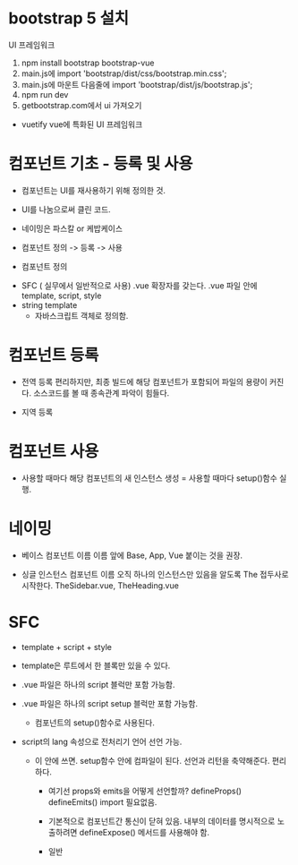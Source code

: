 # bootstrap 5 설치
UI 프레임워크

1. npm install bootstrap bootstrap-vue
2. main.js에 import 'bootstrap/dist/css/bootstrap.min.css';
3. main.js에 마운트 다음줄에 import 'bootstrap/dist/js/bootstrap.js';
4. npm run dev
5. getbootstrap.com에서 ui 가져오기

* vuetify
 vue에 특화된 UI 프레임워크


# 컴포넌트 기초 - 등록 및 사용
- 컴포넌트는 UI를 재사용하기 위해 정의한 것.
- UI를 나눔으로써 클린 코드.
- 네이밍은 파스칼 or 케밥케이스

- 컴포넌트 정의 -> 등록 -> 사용

* 컴포넌트 정의
- SFC ( 실무에서 일반적으로 사용)
  .vue 확장자를 갖는다.
  .vue 파일 안에 template, script, style
- string template
  - 자바스크립트 객체로 정의함.


# 컴포넌트 등록
- 전역 등록
  편리하지만, 최종 빌드에 해당 컴포넌트가 포함되어 파일의 용량이 커진다.
  소스코드를 볼 때 종속관계 파악이 힘들다.

- 지역 등록


# 컴포넌트 사용
- 사용할 때마다 해당 컴포넌트의 새 인스턴스 생성 = 사용할 때마다 setup()함수 실행.

# 네이밍
- 베이스 컴포넌트 이름
  이름 앞에 Base, App, Vue 붙이는 것을 권장.

- 싱글 인스턴스 컴포넌트 이름
  오직 하나의 인스턴스만 있음을 알도록 The 접두사로 시작한다.
  TheSidebar.vue, TheHeading.vue

# SFC
- template + script + style

- template은 루트에서 한 블록만 있을 수 있다.
- .vue 파일은 하나의 script 블럭만 포함 가능함.
- .vue 파일은 하나의 script setup 블럭만 포함 가능함.
  - 컴포넌트의 setup()함수로 사용된다.

- script의 lang 속성으로 전처리기 언어 선언 가능.
  - <script lang="ts"> // TypeScript 선언
- lang 속성은 모든 블록에 적용 가능하다.
- src 속성으로 파일을 가져올 수 있다.
- css 기능
  - scoped 속성이 있는 경우, 해당 css는 현재 컴포넌트의 요소에만 적용.
    <style scoped>
  - module 속성
    css 클래스를 $style로 노출
    <p class="card-text" :class="$style.red"></p>
    <style module>
    .red {
      color: red;
    }
    </style>
  - 값을 지정해서 이름 변경 가능.


 - v-bind로 동적인 css 사용 가능.
    <style>
    .red {
      color: v-bind(color);
    }
    </style>
    color 변수 선언하고, value값 바꿔주면서 컨트롤.

# Props

  - 컴포넌트별로 원하는 데이터를 보여주기 위해선, 부모 컴포넌트에서 자식 컴포넌트로 데이터를 전달해야 한다. -> props
  - 컴포넌트에 등록할 수 있는 '사용자 정의 속성' 이다.
  1. 자식 컴포넌트에서 export default 안에 props를 선언해야 한다.
  export default {
      props: ['title', 'cont'],
    또는 setup()함수의 첫 번째 매개변수로 props 객체를 받는다.
     export default {
      setup (props){

  2. 자식 컴포넌트에서 html에서 원하는 부분에 템플릿 문법으로 선언한다.
      <h5>{{ title }}</h5>
  3. 부모 컴포넌트에서 값을 넣는다.
    <AppCard title="제목1" cont="내용1"></AppCard>
     또는 변수 선언후 v-nind 한다.
    <AppCard :title="post.title" :cont="post.cont"></AppCard>
  4. 여러 개의 데이터를 루프화 시키려면, 변수에 reactive 함수로 루프할 데이터들을 넣은 후,  v-for함수 사용한다.
    <div v-for="post in posts" :key="post.id" class="col col-4">
      <AppCard :title="post.title" :cont="post.cont"></AppCard>
    </div>
    const posts = reactive([
			{ id: 1, title: '제목1', cont: '내용1' },
			{ id: 2, title: '제목2', cont: '내용2' },
			{ id: 3, title: '제목3', cont: '내용3' },
			{ id: 4, title: '제목4', cont: '내용4' },
			{ id: 5, title: '제목5', cont: '내용5' },
		]);

  - 객체문법을 선언할수도 있다.
    - 디테일하게 선언해야 한다.
    - type, default, required, validator 속성이 있다.
    - type: 데이터 타입 정의.
      String, Number, Boolean, Array, Object, Date, Function, Symbol,모든 기본 생성자 또는 모든 사용자 정의 타입(Person, Animal)
    - default : 속성값이 null / undefined일 때 적용할 기본값 선언.
    - required : true로 하여 필수값 설정.
    - validator : 유효성 검사.
    - 디폴트를 설정할때는, 기본값을 반환하는 팩토리함수를 선언해야 함.

function()을
() => 로 바꿔쓸 수 있음. (화살표함수)
  - Options API에서 this.$props 객체로 접근할 수 있다.

값을 전달할 때는 케밥-케이스

  - 객체를 사용하여 다중 속성 전달할 때는 v-bind 사용

  - 단방향 데이터 흐름
    상위 속성 업데이트 -> 하위 속성도 업데이트됨. *반대는 안됨!
     - 레퍼런스타입의 속성은 반대로도 가능하다.

  - 양방향 데이터 흐름
    자식컴포넌트에서 부모컴포넌트로 이벤트를 올려서, 부모컴포넌트에서 스스로 속성을 변경하게끔 하려면 어떻게 해야 할까?
    1. setUp함수의 파라미터로 값을 선언한다.
      setup(context) {

    2. 그 값을 변수 안에 넣고 emit함수를 선언한다.
      const toggleLike = () => {
        context.emit('toggleLike');
      };
    3. 부모 컴포넌트로 가서, 이벤트를 전달할 노드에 이벤트를 넣는다.
     <AppCard	@toggle-like="post.isLike = !post.isLike"></AppCard>

  - 객체 / 배열 데이터 흐름
   
  - Boolean Casting


  # Events
  - 자식 컴포넌트에서 부모 컴포넌트로 이벤트를 전달하는 방법에 대해 알아보자.
  - 컴포넌트의 emit 메서드로 할 수 있다. 파라미터 또한 넘길 수 있다.
  - 사용 방법
    1. 자식 컴포넌트에서 클릭이벤트 연결
      <button class="btn btn-primary" @click="$emit('createPost')">button</button>
    2. 부모 컴포넌트에서 v-on으로 클릭이벤트 받기
        @로 줄여서 쓸 수 있음
      <PostCreate @create-post="createPost"></PostCreate>
    3. 부모 컴포넌트에서 메서드 선언 후 리턴
      const createPost = () => {
        console.log('createPost');
      };

  - vue3에선 emits옵션 사용 가능하다.

  - 객체문법으로 선언할 경우 validation 로직 추가 가능.
    - 유효성 체크가 없을 경우  null로 표시하기.
      emits: {
        createPost: null,
      },
    - 컴포넌트를 잘 문서화하기 위해, 모든 이벤트를 정의해야 한다.
      emits:{},

    - v-model="username"
      = 
      :value="username" @input="event => (username = event.target.value)"


    - 컴포넌트 안에서 computed로 v-model 구현 가능.
    computed는 읽기 전용이지만, get, set을 활용하면 쓰기도 가능하다.

    - v-model 전달인자
     기본적으로 v-model은 컴포넌트에서 modelValue props와
     update:modelValue 이벤트로 사용.
     but, 전달인자(Arguments)를 사용하여 이러한 이벤트 이름을 수정할 수 있다.
     <BookComponent v-model:title="bookTitle" / >

    - vue3에서는 전달인자를 사용하여 여러 개의 v-model을 바인딩할 수 있다.
      <BookComponent 
      v-model:title="bookTitle"
      v-model:author="bookAuthor"
       / >

    - 정리 
      - 상위컴포넌트 ---(props로 데이터 전달)----> 하위 컴포넌트

      - 하위컴포넌트 ---(emit으로 데이터 전달)----> 상위 컴포넌트
        - 1. 템플릿 안에서 사용할 시 $emit으로 이벤트 올림
            <button @click="$emit('someEvent')">버튼</button>
          2. 그 후에, 부모에서는 v-on(@)로 이벤트 수신.
            <MyComponent @some-event="callFunction" />
            * . once 수식어는 컴포넌트 커스텀 이벤트에서도 지원됨! 
            <MyComponent @some-event.once="callFunction" />
        - $emit에 파라미터를 전달할 경우
          1. 자식 컴포넌트에서 파라미터 전달
            <button @click="$emit('someEvent', 'hello', 'world', '!')">버튼</button>
          2. 부모 컴포넌트(setup함수 안에 선언)에서 파라미터 받기
            const callFunction = (word1, word2, word3) =? {
              //명령
            };

      - emits 옵션으로 이벤트 선언하기
        1. 문자열 배열 선언
          - export default{
              emits: ['someEvent'],
              setup(props, {emit} ){
                emit('someEvent', 'Hello World!')
              }
            }
        2. 객체문법 선언
            * validation(유효성검사) 로직 추가 가능. 값이 없다면 null로 설정.
          - export default{
              emits: {
                // 유효성 검사 X
                someEvent: null,

                // 유효성 검사 O. 객체 문법으로 선언.
                someSubmit: (result) => {
                  if(email && password) {
                    return true
                  }else{
                    console.warn('result 값이 비었습니다.')
                    return false
                  }
                }
              },
              setup(props, context){
                context.emit('someEvent', 'Hello World!')
              }
            }
        

# Non-Prop(fallthorugh) 속성
  - class, style id..
  - 자식의 루트 컴포넌트에 이미 속성이 정의되어 있고, 부모 컴포넌트에 정의된 자식 컴포넌트에도 속성이 정의되어 있다면
    - class, style은 둘 다 출력(병합)된다.
    - id는 부모에서 받은 값으로 덮어씌워진다.

  - v-on도 상속된다.

  - 이벤트 리스너도, 동일하게 컴포넌트의 루트 엘리먼트에 상속된다.
   
  - 속성 상속 비활성화
    inheritAttrs: false,

  - Fragments
   다중 루트 컴포넌트
   vue3에서는 다중 루트 컴포넌트를 가질 수 있게 됨.
    - 그럼 non-prop 속성을 어디에 상속하느냐?
     자식 컴포넌트에서, 속성을 상속할 곳에 v-bind="$attrs" 로 명시적으로 표시해줘야 함.

     이벤트를 발생시킬 땐 emit 옵션에 반드시 선언해야, 상위 박스에 이벤트가 걸리지 않는다.

# Slot
컴포넌트에 콘텐츠를 전달할 수 있음.
 - fallback content
  부모 컨텐츠에서 슬롯 콘텐츠가 제공되지 않을 때, 슬롯에 대한 폴백(기본 콘텐츠) 제공.
   --> <slot></slot> 태그 안에 기본으로 들어갈 콘텐츠를 넣어주면 된다.
 - Named Slots(#으로 단축할수 있음.)
    
    특정 슬롯 콘텐츠가 렌더링 되어야 할 위치를 설정할 수 있다.
    name이 없는 slot의 이름은 default이다.
    <div class="card-footer">
			<slot name="footer">#footer</slot>
		</div>
    <AppCard>
      <template #header>제목입니다</template>
      <!-- <template #default>내용입니다</template> -->
      암시적으로 default 슬롯입니다.
      <template #footer>푸터입니다</template>
    </AppCard>

  - 동적 변경 가능
    1. 변수에 ref함수로 name값을 할당한 다음에
        const slotArgs = ref('header');
    2.  template 속성에 #[변수이름] 넣고 컨텐츠를 삽입한다.
        <template #[slotArgs]>제목입니다</template>
    3. vue devtools에서 변수의 name값을 변경하면 컨텐츠를 다른 슬롯으로 넣을 수 있다.
  
  - Render Scope
  슬롯 컨텐츠에서 슬롯 컴포넌트의 데이터는 참조할 수 있으나, 자식 컴포넌트의 데이터는 참조할 수 없다. 그렇다면 그 방법은
  - Scoped Slots 이다.
   props를 전달하는 것처럼 속성을 전달한다.


# Provide / Inject
 - Prop Drilling의 문제를 해결할 수 있다.
 부모 컴포넌트는 계층 구조의 깊이에 관련없이, 원하는 자식 컴포넌트에 데이터를 전달할 수 있다.
 1. provider 역할을 하는 상위 컴포넌트 setup()함수 내부에 선언.
 provide(주입할 키, 제공하는 값)
 2. 가져올 자식 컴포넌트에서 setup()함수 내부에 inject 선언
 const 제공하는값 = inject(주입키, 디폴트값)
- Provide / Inject를 반응성 데이터로 제공할 때, 가능한 모든 변경을  Provider 내부에서 하는 것이 좋다.

# Symbol
 - 충돌 피하기

# App-Level Provide
- App은 루트 컴포넌트이다. 여기서 데이터를 제공(Provide)하게 되면 모든 컴포넌트에서 사용(Inject)할 수 있다.

# this
- globalProperties :: 모든 컴포넌트에서 접근하고싶은 라이브러리와 같은 객체 추가.
  main.js 에서 추가 - > 컴포넌트 인스턴스에서 mounted함수에 this 불러오기.
- mounted 라이프사이클 훅은 컴포넌트 인스턴스가 생성된 후이기 때문에 this로 접근이 가능하다. but Vue3의 컴포지션 API의 setup함수에서는 컴포넌트 인스턴스가 생성되기 전이라서 this로 접근할 수 없다.
--->  이럴 때 provide와 inject 활용이 가능하다.


# 라이프사이클 훅 
- 단계별 기능, 함수를 말한다.

Creation(컴포넌트 인스턴스 생성)
컴포넌트 초기화 단계이며, 가장 먼저 실행된다.
컴포넌트가 DOM에 추가되기 전이므로, DOM에 접근할 수 없다.


  - setup
    가장 먼저 실행됨

  - beforeCreate
    2번째로 실행됨
    컴포넌트가 초기화될 때 실행되는 훅이다. 인스턴스(this)접근 가능.

  - created 
    3번째로 실행됨



Mounting(장착)
DOM에 컴포넌트를 삽입하는 단계.

  - OnBeforeMount
    컴포넌트가 마운트되기 직전에 호출

  - OnMounted
    컴포넌트가 마운트된 후에 호출됨. (모든 자식 컴포넌트가 마운트 되었다는 뜻)
    DOM에 접근할 수 있다.
    

Updating(변경)
컴포넌트에서 사용되는 반응형 데이터가 변경되거나, 재렌더링 발생될 때 호출.
디버깅할때 씀.

  - OnBeforUpdate
    반응형 상태 변경으로 인해 컴포넌트가 DOM 트리를 업데이트하기 직전에 호출됨.

  - OnUpdated
    DoM 트리를 업데이트 한 후에 호출됨.

Destruction(소멸)
  - OnBeforeUnmount
    마운트가 해제되기 직전에 호출

  - OnUnmounted
    마운트가 해제된 후 호출됨. (DOM을 못 가져온다.)

- Options API, Composition API에서도 지원된다.

# Template refs
기본 DOM 요소에 직접 접근할 때.
'ref'

- v-for 내부 참조
  여러개의 돔 요소를 직접 참조한다.

  문자열  키를 할당할 수도, 
  <li v-for="fruit in fruits" :key="fruit" ref="itemRefs">{{ fruit }}</li>
  itemRefs.value.forEach(item => console.log('item: ', item.textContent));

  함수로 넣을 수도 있다.
  <li
    v-for="fruit in fruits"
    :key="fruit"
    :ref="el => itemRefs.push(el.textContent)"
  >
    {{ fruit }}
  </li>
  itemRefs.value.forEach(item => console.log('item: ', item));


- 컴포넌트 Refs
but 일반적으로 props나 emit을 사용해야 한다.

- 자식 -> 부모 접근 $parents


# script setup

<script setup>

</script>

이 안에 쓰면. setup함수 안에 컴파일이 된다.
선언과 리턴을 축약해준다. 편리하다.

 - 여기선 props와 emits을 어떻게 선언할까?
defineProps()
defineEmits()
import 필요없음.

 - 기본적으로 컴포넌트간 통신이 닫혀 있음.
 내부의 데이터를 명시적으로 노출하려면 defineExpose() 메서드를 사용해야 함.

- 일반 <script> 함께 사용 가능.
  한 번만 호출하고싶은 함수가 있을 때 nomal script block과 함께 사용한다. 


- top level에서 await 사용 가능.
원래 async와 함께 사용해야하는데 script setup이라 가능

 npm i axios
 dummy sample rest api
 eslint vue plugin
